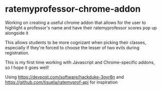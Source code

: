 # ratemyprofessor-chrome-addon

Working on creating a useful chrome addon that allows for the user to highlight a professor's name and have their ratemyprofessor scores pop up alongside it

This allows students to be more cognizant when picking their classes, especially if they're forced to choose the lesser of two evils during registration.

This is my first time working with Javascript and Chrome-specific addons, so I hope it goes well!

Using https://devpost.com/software/hackduke-3oyr8n and https://github.com/tisuela/ratemyprof-api for inspiration
